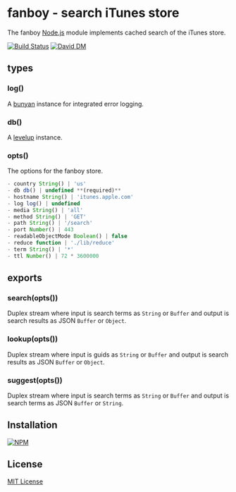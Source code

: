 
# fanboy - search iTunes store

The fanboy [Node.js](http://nodejs.org/) module implements cached search of the iTunes store. 

[![Build Status](https://secure.travis-ci.org/michaelnisi/fanboy.svg)](http://travis-ci.org/michaelnisi/fanboy) [![David DM](https://david-dm.org/michaelnisi/fanboy.svg)](http://david-dm.org/michaelnisi/fanboy)

## types

### log()

A [bunyan](https://github.com/trentm/node-bunyan) instance for integrated error logging.

### db()

A [levelup](https://github.com/rvagg/node-levelup) instance.

### opts()

The options for the fanboy store.

```js
- country String() | 'us'
- db db() | undefined **(required)**
- hostname String() | 'itunes.apple.com'
- log log() | undefined
- media String() | 'all'
- method String() | 'GET'
- path String() | '/search'
- port Number() | 443
- readableObjectMode Boolean() | false
- reduce function | './lib/reduce'
- term String() | '*'
- ttl Number() | 72 * 3600000
```

## exports

### search(opts())

Duplex stream where input is search terms as `String` or `Buffer` and output is search results as JSON `Buffer` or `Object`.

### lookup(opts())

Duplex stream where input is guids as `String` or `Buffer` and output is search results as JSON `Buffer` or `Object`.

### suggest(opts())

Duplex stream where input is search terms as `String` or `Buffer` and output is search terms as JSON `Buffer` or `String`.

## Installation

[![NPM](https://nodei.co/npm/fanboy.svg)](https://npmjs.org/package/fanboy)

## License

[MIT License](https://github.com/michaelnisi/fanboy/blob/master/LICENSE)

